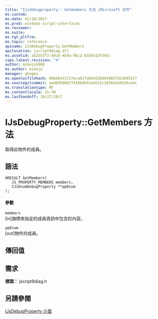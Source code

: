 ```yaml
---
title: "Ijsdebugproperty:: Getmembers 方法 |Microsoft 文件"
ms.custom: 
ms.date: 01/18/2017
ms.prod: windows-script-interfaces
ms.reviewer: 
ms.suite: 
ms.tgt_pltfrm: 
ms.topic: reference
apiname: IJsDebugProperty.GetMembers
apilocation: jscript9diag.dll
ms.assetid: a32b5372-d9cb-4b9a-9bc2-81b5e1df365c
caps.latest.revision: "4"
author: mikejo5000
ms.author: mikejo
manager: ghogen
ms.openlocfilehash: 066db431f27eca01fab63d10d0396575b3895527
ms.sourcegitcommit: aadb9588877418b8b55a5612c1d3842d4520ca4c
ms.translationtype: MT
ms.contentlocale: zh-TW
ms.lasthandoff: 10/27/2017
---
```

# <a name="ijsdebugpropertygetmembers-method"></a>IJsDebugProperty::GetMembers 方法
取得此物件的成員。  
  
## <a name="syntax"></a>語法  
  
```  
HRESULT GetMembers(  
   JS_PROPERTY_MEMBERS members,  
   IJsEnumDebugProperty **ppEnum  
);  
```  
  
#### <a name="parameters"></a>參數  
 `members`  
 [in]旗標來指定的成員資訊中包含的內容。  
  
 `ppEnum`  
 [out]物件的成員。  
  
## <a name="return-value"></a>傳回值  
  
## <a name="requirements"></a>需求  
 **標頭：** jscript9diag.h  
  
## <a name="see-also"></a>另請參閱  
 [IJsDebugProperty 介面](../../winscript/reference/ijsdebugproperty-interface.md)
